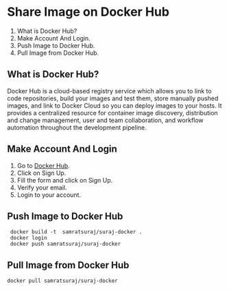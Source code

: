 
# Share Image on Docker Hub

1. What is Docker Hub?
2. Make Account And Login.
3. Push Image to Docker Hub.
4. Pull Image from Docker Hub.

## What is Docker Hub?
Docker Hub is a cloud-based registry service which allows you to link to code repositories, build your images and test them, store manually pushed images, and link to Docker Cloud so you can deploy images to your hosts. It provides a centralized resource for container image discovery, distribution and change management, user and team collaboration, and workflow automation throughout the development pipeline.

## Make Account And Login
1. Go to [Docker Hub](https://hub.docker.com/).
2. Click on Sign Up.
3. Fill the form and click on Sign Up.
4. Verify your email.
5. Login to your account.

## Push Image to Docker Hub
```shell
 docker build -t  samratsuraj/suraj-docker .
 docker login
 docker push samratsuraj/suraj-docker
```

## Pull Image from Docker Hub
```shell
docker pull samratsuraj/suraj-docker
```

 